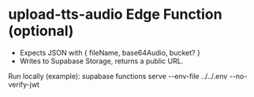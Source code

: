 # upload-tts-audio Edge Function (optional)
- Expects JSON with { fileName, base64Audio, bucket? }
- Writes to Supabase Storage, returns a public URL.

Run locally (example):
  supabase functions serve --env-file ../../.env --no-verify-jwt
